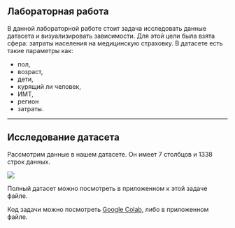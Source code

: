 ## **Лабораторная работа**

В данной лабораторной работе стоит задача исследовать данные датасета и визуализировать зависимости. Для этой цели была взята сфера: затраты населения на медицинскую страховку. В датасете есть такие параметры как: 

*   пол,
*   возраст, 
*   дети, 
*   курящий ли человек, 
*   ИМТ, 
*   регион 
*   затраты.

---

## **Исследование датасета**

Рассмотрим данные в нашем датасете. Он имеет 7 столбцов и 1338 строк данных.  

![](https://33333.cdn.cke-cs.com/kSW7V9NHUXugvhoQeFaf/images/de0495d7bde3738ddbb0e037b80b7ce7c0d47026327fb9dc.png)

Полный датасет можно посмотреть в приложенном к этой задаче файле.

Код задачи можно посмотреть [Google Colab](https://colab.research.google.com/drive/17gXNkejYPzPHG-EZiDe8hSInJNpPpCpc#scrollTo=35hLC4Mi6ily), либо в приложенном файле.

